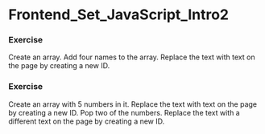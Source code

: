 # Frontend_Set_JavaScript_Intro2

### Exercise
Create an array.
Add four names to the array.
Replace the text with text on the page by creating a new ID.

### Exercise
Create an array with 5 numbers in it.
Replace the text with text on the page by creating a new ID.
Pop two of the numbers.
Replace the text with a different text on the page by creating a new ID.
